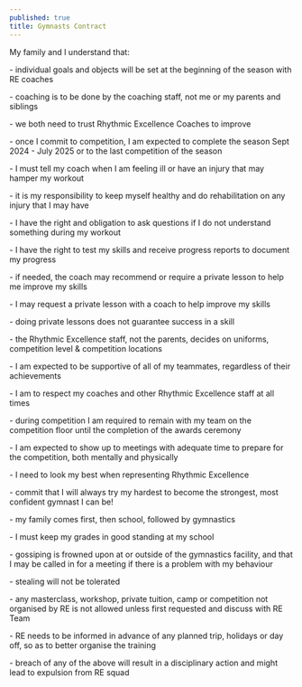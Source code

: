 ```yaml
---
published: true
title: Gymnasts Contract
---
```

My family and I understand that:



\- individual goals and objects will be set at the beginning of the season with RE coaches 

\- coaching is to be done by the coaching staff, not me or my parents and siblings

\-﻿ we both need to trust Rhythmic Excellence Coaches to improve

\-﻿ once I commit to competition, I am expected to complete the season Sept 2024 - July 2025 or to the last competition of the season

\-﻿ I must tell my coach when I am feeling ill or have an injury that may hamper my workout

\-﻿ it is my responsibility to keep myself healthy and do rehabilitation on any injury that I may have

\-﻿ I have the right and obligation to ask questions if I do not understand something during my workout

\-﻿ I have the right to test my skills and receive progress reports to document my progress

\- if needed, the coach may recommend or require a private lesson to help me improve my skills

\-﻿ I may request a private lesson with a coach to help improve my skills

\-﻿ doing private lessons does not guarantee success in a skill

\-﻿ the Rhythmic Excellence staff, not the parents, decides on uniforms, competition level & competition locations

\-﻿ I am expected to be supportive of all of my teammates, regardless of their achievements

\-﻿ I am to respect my coaches and other Rhythmic Excellence staff at all times

\-﻿ during competition I am required to remain with my team on the competition floor until the completion of the awards ceremony

\-﻿ I am expected to show up to meetings with adequate time to prepare for the competition, both mentally and physically

\-﻿ I need to look my best when representing Rhythmic Excellence

\-﻿ commit that I will always try my hardest to become the strongest, most confident gymnast I can be!

\-﻿ my family comes first, then school, followed by gymnastics

\-﻿ I must keep my grades in good standing at my school

\-﻿ gossiping is frowned upon at or outside of the gymnastics facility, and that I may be called in for a meeting if there is a problem with my behaviour

\-﻿ stealing will not be tolerated

\- ﻿any masterclass, workshop, private tuition, camp or competition not organised by RE is not allowed unless first requested and discuss with RE Team

\-﻿ RE needs to be informed in advance of any planned trip, holidays or day off, so as to better organise the training

\-﻿ breach of any of the above will result in a disciplinary action and might lead to expulsion from RE squad